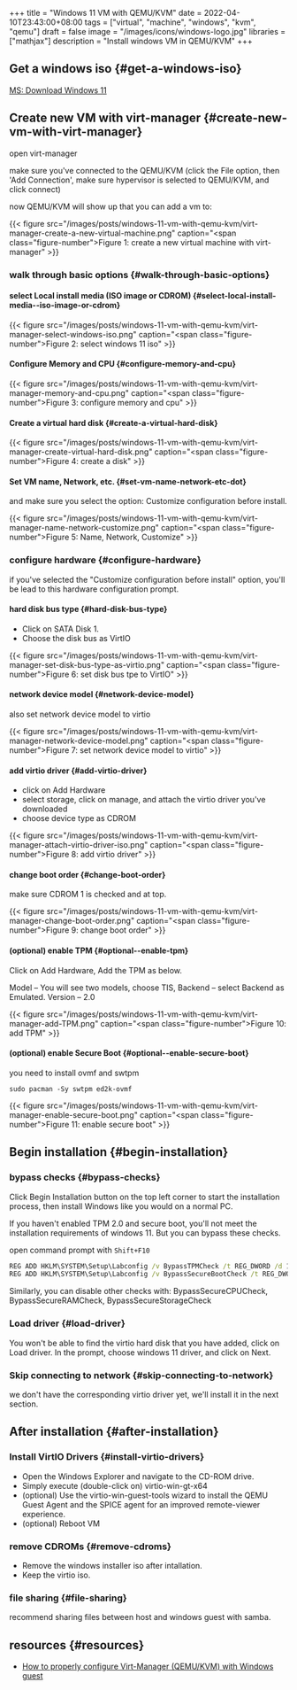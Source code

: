 +++
title = "Windows 11 VM with QEMU/KVM"
date = 2022-04-10T23:43:00+08:00
tags = ["virtual", "machine", "windows", "kvm", "qemu"]
draft = false
image = "/images/icons/windows-logo.jpg"
libraries = ["mathjax"]
description = "Install windows VM in QEMU/KVM"
+++

## Get a windows iso {#get-a-windows-iso}

[MS: Download Windows 11](https://www.microsoft.com/en-in/software-download/windows11)


## Create new VM with virt-manager {#create-new-vm-with-virt-manager}

open virt-manager

make sure you've connected to the QEMU/KVM (click the File option, then 'Add Connection', make sure hypervisor is selected to QEMU/KVM, and click connect)

now QEMU/KVM will show up that you can add a vm to:

{{< figure src="/images/posts/windows-11-vm-with-qemu-kvm/virt-manager-create-a-new-virtual-machine.png" caption="<span class=\"figure-number\">Figure 1: </span>create a new virtual machine with virt-manager" >}}


### walk through basic options {#walk-through-basic-options}


#### select Local install media (ISO image or CDROM) {#select-local-install-media--iso-image-or-cdrom}

{{< figure src="/images/posts/windows-11-vm-with-qemu-kvm/virt-manager-select-windows-iso.png" caption="<span class=\"figure-number\">Figure 2: </span>select windows 11 iso" >}}


#### Configure Memory and CPU {#configure-memory-and-cpu}

{{< figure src="/images/posts/windows-11-vm-with-qemu-kvm/virt-manager-memory-and-cpu.png" caption="<span class=\"figure-number\">Figure 3: </span>configure memory and cpu" >}}


#### Create a virtual hard disk {#create-a-virtual-hard-disk}

{{< figure src="/images/posts/windows-11-vm-with-qemu-kvm/virt-manager-create-virtual-hard-disk.png" caption="<span class=\"figure-number\">Figure 4: </span>create a disk" >}}


#### Set VM name, Network, etc. {#set-vm-name-network-etc-dot}

and make sure you select the option: Customize configuration before install.

{{< figure src="/images/posts/windows-11-vm-with-qemu-kvm/virt-manager-name-network-customize.png" caption="<span class=\"figure-number\">Figure 5: </span>Name, Network, Customize" >}}


### configure hardware {#configure-hardware}

if you've selected the "Customize configuration before install" option, you'll be lead to this hardware configuration prompt.


#### hard disk bus type {#hard-disk-bus-type}

-   Click on SATA Disk 1.
-   Choose the disk bus as VirtIO

{{< figure src="/images/posts/windows-11-vm-with-qemu-kvm/virt-manager-set-disk-bus-type-as-virtio.png" caption="<span class=\"figure-number\">Figure 6: </span>set disk bus tpe to VirtIO" >}}


#### network device model {#network-device-model}

also set network device model to virtio

{{< figure src="/images/posts/windows-11-vm-with-qemu-kvm/virt-manager-network-device-model.png" caption="<span class=\"figure-number\">Figure 7: </span>set network device model to virtio" >}}


#### add virtio driver {#add-virtio-driver}

-   click on Add Hardware
-   select storage, click on manage, and attach the virtio driver you've downloaded
-   choose device type as CDROM

{{< figure src="/images/posts/windows-11-vm-with-qemu-kvm/virt-manager-attach-virtio-driver-iso.png" caption="<span class=\"figure-number\">Figure 8: </span>add virtio driver" >}}


#### change boot order {#change-boot-order}

make sure CDROM 1 is checked and at top.

{{< figure src="/images/posts/windows-11-vm-with-qemu-kvm/virt-manager-change-boot-order.png" caption="<span class=\"figure-number\">Figure 9: </span>change boot order" >}}


#### (optional) enable TPM {#optional--enable-tpm}

Click on Add  Hardware, Add the TPM as below.

Model – You will see two models, choose TIS,
Backend – select Backend as Emulated.
Version – 2.0

{{< figure src="/images/posts/windows-11-vm-with-qemu-kvm/virt-manager-add-TPM.png" caption="<span class=\"figure-number\">Figure 10: </span>add TPM" >}}


#### (optional) enable Secure Boot {#optional--enable-secure-boot}

you need to install ovmf and swtpm

```shell
sudo pacman -Sy swtpm ed2k-ovmf
```

{{< figure src="/images/posts/windows-11-vm-with-qemu-kvm/virt-manager-enable-secure-boot.png" caption="<span class=\"figure-number\">Figure 11: </span>enable secure boot" >}}


## Begin installation {#begin-installation}


### bypass checks {#bypass-checks}

Click Begin Installation button on the top left corner to start the installation process, then install Windows like you would on a normal PC.

If you haven't enabled TPM 2.0 and secure boot, you'll not meet the installation requirements of windows 11. But you can bypass these checks.

open command prompt with `Shift+F10`

```bat
REG ADD HKLM\SYSTEM\Setup\Labconfig /v BypassTPMCheck /t REG_DWORD /d 1
REG ADD HKLM\SYSTEM\Setup\Labconfig /v BypassSecureBootCheck /t REG_DWORD /d 1
```

Similarly, you can disable other checks with: BypassSecureCPUCheck, BypassSecureRAMCheck, BypassSecureStorageCheck


### Load driver {#load-driver}

You won't be able to find the virtio hard disk that you have added, click on Load driver. In the prompt, choose windows 11 driver, and click on Next.


### Skip connecting to network {#skip-connecting-to-network}

we don't have the corresponding virtio driver yet, we'll install it in the next section.


## After installation {#after-installation}


### Install VirtIO Drivers {#install-virtio-drivers}

-   Open the Windows Explorer and navigate to the CD-ROM drive.
-   Simply execute (double-click on) virtio-win-gt-x64
-   (optional) Use the virtio-win-guest-tools wizard to install the QEMU Guest Agent and the SPICE agent for an improved remote-viewer experience.
-   (optional) Reboot VM


### remove CDROMs {#remove-cdroms}

-   Remove the windows installer iso after intallation.
-   Keep the virtio iso.


### file sharing {#file-sharing}

recommend sharing files between host and windows guest with samba.


## resources {#resources}

-   [How to properly configure Virt-Manager (QEMU/KVM) with Windows guest](https://askubuntu.com/questions/1146441/how-to-properly-configure-virt-manager-qemu-kvm-with-windows-guest)